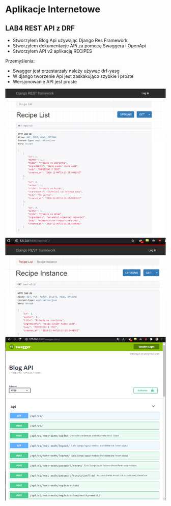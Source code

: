 # Aplikacje Internetowe

## LAB4 REST API z DRF

- Stworzyłem Blog Api używając Django Res Framework
- Stworzyłem dokumentacje APi za pomocą Swaggera i  OpenApi
- Stworzyłem API v2 aplikacją RECIPES 

Przemyślenia:
- Swagger jest przestarzały należy używać drf-yasg
- W django tworzenie Api jest zaskakująco szybkie i proste
- Wersjonowanie API jest proste

![strona głóna](Lab4/scr/1.PNG)
![strona głóna](Lab4/scr/2.PNG)
![strona głóna](Lab4/scr/3.PNG)
